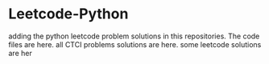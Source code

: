 # Leetcode-Python
adding the python leetcode problem solutions in this repositories. 
The code files are here.
all CTCI problems solutions are here.
some leetcode solutions are her









































































































































































































































































































































































































































































































































